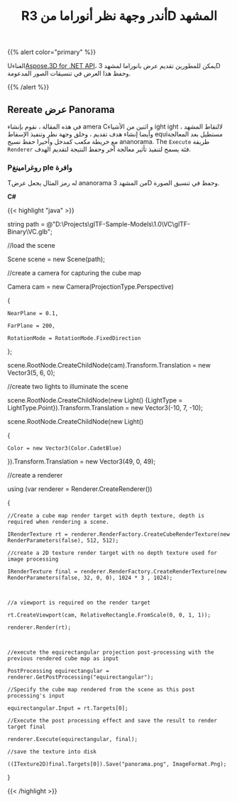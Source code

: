 ﻿---
title: Rأندر وجهة نظر أنوراما من 3D المشهد
type: docs
weight: 60
url: /ar/net/render-a-panorama-view-of-3d-scene/
description: Using Aspose.3D for .NET API ، يمكن للمطورين تقديم عرض بانوراما لمشهد 3D وحفظ هذا العرض في تنسيقات الصور المدعومة.
---
{{% alert color="primary" %}}

Uالغناء[Aspose.3D for .NET API](https://products.aspose.com/3d/net/)، يمكن للمطورين تقديم عرض بانوراما لمشهد 3D وحفظ هذا العرض في تنسيقات الصور المدعومة.

{{% /alert %}}
## **Rereate عرض Panorama**
في هذه المقالة ، نقوم بإنشاء amera Cو اثنين من الأشياء ight ight لالتقاط المشهد ، وأيضا إنشاء هدف تقديم ، وخلق وجهة نظر وتنفيذ الإسقاط equiمستطيل بعد المعالجة مع خريطة مكعب كمدخل وأخيرا حفظ نسيج ananorama. The `Execute` طريقة `Renderer` فئة يسمح لتنفيذ تأثير معالجة آخر وحفظ النتيجة لتقديم الهدف.
### **Pروغرامينغ ple وافرة**
Tله رمز المثال يجعل عرض ananorama من المشهد 3D وحفظ في تنسيق الصورة.

**C#**

{{< highlight "java" >}}

 string path = @"D:\Projects\glTF-Sample-Models\1.0\VC\glTF-Binary\VC.glb";

//load the scene

Scene scene = new Scene(path);

//create a camera for capturing the cube map

Camera cam = new Camera(ProjectionType.Perspective)

{

    NearPlane = 0.1,

    FarPlane = 200,

    RotationMode = RotationMode.FixedDirection

};

scene.RootNode.CreateChildNode(cam).Transform.Translation = new Vector3(5, 6, 0);



//create two lights to illuminate the scene

scene.RootNode.CreateChildNode(new Light() {LightType = LightType.Point}).Transform.Translation = new Vector3(-10, 7, -10);

scene.RootNode.CreateChildNode(new Light()

{

    Color = new Vector3(Color.CadetBlue)

}).Transform.Translation = new Vector3(49, 0, 49);

//create a renderer

using (var renderer = Renderer.CreateRenderer())

{

    //Create a cube map render target with depth texture, depth is required when rendering a scene.

    IRenderTexture rt = renderer.RenderFactory.CreateCubeRenderTexture(new RenderParameters(false), 512, 512);

    //create a 2D texture render target with no depth texture used for image processing

    IRenderTexture final = renderer.RenderFactory.CreateRenderTexture(new RenderParameters(false, 32, 0, 0), 1024 * 3 , 1024);



    //a viewport is required on the render target

    rt.CreateViewport(cam, RelativeRectangle.FromScale(0, 0, 1, 1));

    renderer.Render(rt);



    //execute the equirectangular projection post-processing with the previous rendered cube map as input

    PostProcessing equirectangular = renderer.GetPostProcessing("equirectangular");

    //Specify the cube map rendered from the scene as this post processing's input

    equirectangular.Input = rt.Targets[0];

    //Execute the post processing effect and save the result to render target final

    renderer.Execute(equirectangular, final);

    //save the texture into disk

    ((ITexture2D)final.Targets[0]).Save("panorama.png", ImageFormat.Png);

}

{{< /highlight >}}
